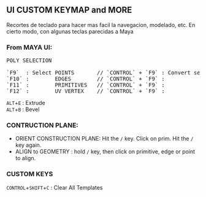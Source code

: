 ## UI CUSTOM KEYMAP and MORE   

Recortes de teclado para hacer mas facil la navegacion, modelado, etc. En cierto modo, con algunas teclas parecidas a Maya

### From MAYA UI:
<pre>
POLY SELECTION
  
`F9`  : Select POINTS       // `CONTROL` + `F9` : Convert selection to POINTS   
`F10` :        EDGES        // `CONTROL` + `F9` :                      EDGES   
`F11` :        PRIMITIVES   // `CONTROL` + `F9` :                      PRIMITIVES   
`F12` :        UV VERTEX    // `CONTROL` + `F9` :                      VERTEX   
</pre>

`ALT`+`E` : Extrude   
`ALT`+`B` : Bevel   

### CONTRUCTION PLANE:

- ORIENT CONSTRUCTION PLANE: Hit the `/` key. Click on prim. Hit the `/` key again. 
- ALIGN to GEOMETRY : hold `/` key, then click on primitive, edge or point to align.

### CUSTOM KEYS

`CONTROL`+`SHIFT`+`C` : Clear All Templates    
